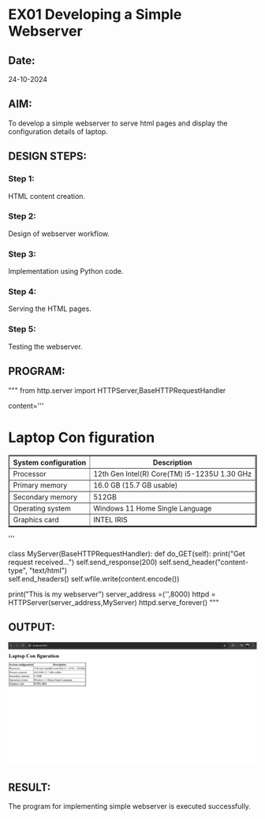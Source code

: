 # EX01 Developing a Simple Webserver
## Date:
24-10-2024
## AIM:
To develop a simple webserver to serve html pages and display the configuration details of laptop.

## DESIGN STEPS:
### Step 1: 
HTML content creation.

### Step 2:
Design of webserver workflow.

### Step 3:
Implementation using Python code.

### Step 4:
Serving the HTML pages.

### Step 5:
Testing the webserver.

## PROGRAM:
 """
from http.server import HTTPServer,BaseHTTPRequestHandler

content='''
<!doctype html>
<html>
<head>
<title> My Web Server</title>
</head>
<body>
<h1>Laptop Con figuration</h1>
<table border="2px">
    <tr>
        <th>System configuration</th>
        <th>Description</th>
    </tr>
    <tr>
        <td>Processor</td>
        <td>12th Gen Intel(R) Core(TM) i5-1235U   1.30 GHz</td>
    </tr>
    <tr>
        <td>Primary memory</td>
        <td>16.0 GB (15.7 GB usable)</td>
    </tr>
    <tr>
        <td>Secondary memory</td>
        <td>512GB</td>
    </tr>
    <tr>
        <td>Operating system</td>
        <td>Windows 11 Home Single Language</td>
    </tr>
    <tr>
        <td>Graphics card</td>
        <td>INTEL IRIS</td>
    </tr>
</table>
</body>
</html>
'''

class MyServer(BaseHTTPRequestHandler):
    def do_GET(self):
        print("Get request received...")
        self.send_response(200) 
        self.send_header("content-type", "text/html")       
        self.end_headers()
        self.wfile.write(content.encode())

print("This is my webserver") 
server_address =('',8000)
httpd = HTTPServer(server_address,MyServer)
httpd.serve_forever()
"""
## OUTPUT:
![alt text](image.png)

## RESULT:
The program for implementing simple webserver is executed successfully.
